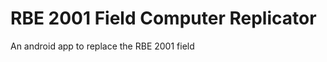 RBE 2001 Field Computer Replicator
==================================

An android app to replace the RBE 2001 field
